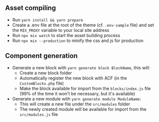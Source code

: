 ## Asset compiling

-   Run `yarn install && yarn prepare`
-   Create a .env file at the root of the theme (cf. `.env-sample` file) and set the `MIX_PROXY` variable to your local site address
-   Run `npx mix watch` to start the asset building process
-   Run `npx mix --production` to minify the css and js for production

## Component generation

-   Generate a new block with `yarn generate block BlockName`, this will:
    -   Create a new block folder
    -   Automatically register the new block with ACF (in the `CustomBlocks.php` file)
    -   Make the block available for import from the `blocks/index.js` file (99% of the time it won't be necessary, but it's available)
-   Generate a new module with `yarn generate module ModuleName`:
    -   This will create a new file under the `src/modules` folder
    -   The newly created module will be available for import from the `src/modules.js` file
